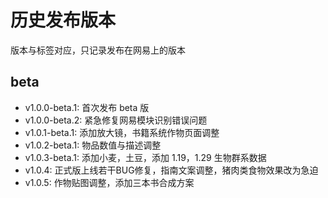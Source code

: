 # 历史发布版本

版本与标签对应，只记录发布在网易上的版本

## beta

- v1.0.0-beta.1: 首次发布 beta 版
- v1.0.0-beta.2: 紧急修复网易模块识别错误问题
- v1.0.1-beta.1: 添加放大镜，书籍系统作物页面调整
- v1.0.2-beta.1: 物品数值与描述调整
- v1.0.3-beta.1: 添加小麦，土豆，添加 1.19，1.29 生物群系数据
- v1.0.4: 正式版上线若干BUG修复，指南文案调整，猪肉类食物效果改为急迫
- v1.0.5: 作物贴图调整，添加三本书合成方案